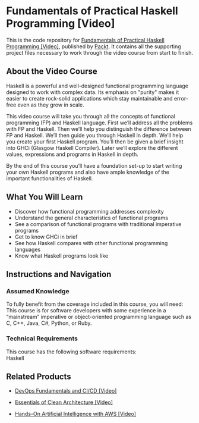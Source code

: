 


# Fundamentals of Practical Haskell Programming [Video]
This is the code repository for [Fundamentals of Practical Haskell Programming [Video]](https://www.packtpub.com/application-development/fundamentals-practical-haskell-programming-video?utm_source=github&utm_medium=repository&utm_campaign=9781787288768), published by [Packt](https://www.packtpub.com/?utm_source=github). It contains all the supporting project files necessary to work through the video course from start to finish.
## About the Video Course
Haskell is a powerful and well-designed functional programming language designed to work with complex data. Its emphasis on "purity" makes it easier to create rock-solid applications which stay maintainable and error-free even as they grow in scale.

This video course will take you through all the concepts of functional programming (FP) and Haskell language. First we’ll address all the problems with FP and Haskell. Then we’ll help you distinguish the difference between FP and Haskell. We’ll then guide you through Haskell in depth. We’ll help you create your first Haskell program. You’ll then be given a brief insight into GHCi (Glasgow Haskell Compiler). Later we’ll explore the different values, expressions and programs in Haskell in depth.

By the end of this course you’ll have a foundation set-up to start writing your own Haskell programs and also have ample knowledge of the important functionalities of Haskell.

<H2>What You Will Learn</H2>
<DIV class=book-info-will-learn-text>
<UL>
<LI>Discover how functional programming addresses complexity 
<LI>Understand the general characteristics of functional programs 
<LI>See a comparison of functional programs with traditional imperative programs 
<LI>Get to know GHCi in brief 
<LI>See how Haskell compares with other functional programming languages 
<LI>Know what Haskell programs look like </LI></UL></DIV>

## Instructions and Navigation
### Assumed Knowledge
To fully benefit from the coverage included in this course, you will need:<br/>
This course is for software developers with some experience in a “mainstream” imperative or object-oriented programming language such as C, C++, Java, C#, Python, or Ruby.
### Technical Requirements
This course has the following software requirements:<br/>
Haskell

## Related Products
* [DevOps Fundamentals and CI/CD [Video]](https://www.packtpub.com/virtualization-and-cloud/devops-fundamentals-and-cicd-video?utm_source=github&utm_medium=repository&utm_campaign=9781789347661)

* [Essentials of Clean Architecture [Video]](https://www.packtpub.com/application-development/essentials-clean-architecture-video?utm_source=github&utm_medium=repository&utm_campaign=9781789808216)

* [Hands-On Artificial Intelligence with AWS [Video]](https://www.packtpub.com/application-development/hands-artificial-intelligence-aws-video?utm_source=github&utm_medium=repository&utm_campaign=9781789536447)

